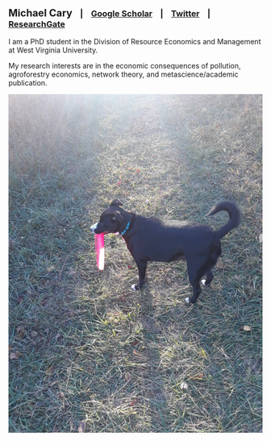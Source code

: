 ### <span style="font-size:larger;">Michael Cary</span> &nbsp;&nbsp;&nbsp;|&nbsp;&nbsp;&nbsp; [Google Scholar](https://scholar.google.com/citations?user=WiG-_48AAAAJ&hl=en) &nbsp;&nbsp;&nbsp;|&nbsp;&nbsp;&nbsp; [Twitter](https://twitter.com/data_cats) &nbsp;&nbsp;&nbsp;|&nbsp;&nbsp;&nbsp; [ResearchGate](https://www.researchgate.net/profile/Michael-Cary-3)

I am a PhD student in the Division of Resource Economics and Management at West Virginia University.

My research interests are in the economic consequences of pollution, agroforestry economics, network theory, and metascience/academic publication. 

![Ada](/img/ada.jfif)
